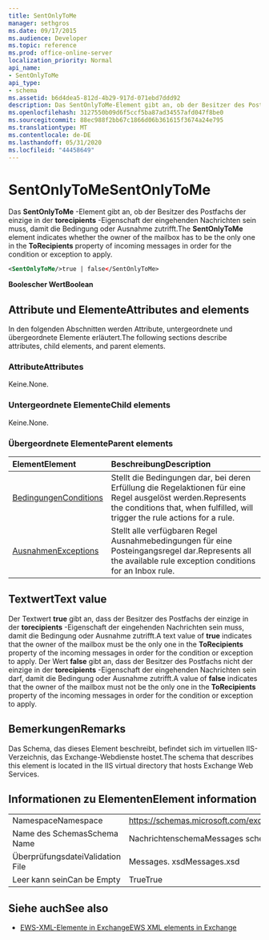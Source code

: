 ```yaml
---
title: SentOnlyToMe
manager: sethgros
ms.date: 09/17/2015
ms.audience: Developer
ms.topic: reference
ms.prod: office-online-server
localization_priority: Normal
api_name:
- SentOnlyToMe
api_type:
- schema
ms.assetid: b6d4dea5-812d-4b29-917d-071ebd7ddd92
description: Das SentOnlyToMe-Element gibt an, ob der Besitzer des Postfachs der einzige in der torecipients-Eigenschaft der eingehenden Nachrichten sein muss, damit die Bedingung oder Ausnahme zutrifft.
ms.openlocfilehash: 3127550b09d6f5ccf5ba87ad34557afd047f8be0
ms.sourcegitcommit: 88ec988f2bb67c1866d06b361615f3674a24e795
ms.translationtype: MT
ms.contentlocale: de-DE
ms.lasthandoff: 05/31/2020
ms.locfileid: "44458649"
---
```

# <a name="sentonlytome"></a><span data-ttu-id="30462-103">SentOnlyToMe</span><span class="sxs-lookup"><span data-stu-id="30462-103">SentOnlyToMe</span></span>

<span data-ttu-id="30462-104">Das **SentOnlyToMe** -Element gibt an, ob der Besitzer des Postfachs der einzige in der **torecipients** -Eigenschaft der eingehenden Nachrichten sein muss, damit die Bedingung oder Ausnahme zutrifft.</span><span class="sxs-lookup"><span data-stu-id="30462-104">The **SentOnlyToMe** element indicates whether the owner of the mailbox has to be the only one in the **ToRecipients** property of incoming messages in order for the condition or exception to apply.</span></span> 
  
```XML
<SentOnlyToMe/>true | false</SentOnlyToMe>
```

 <span data-ttu-id="30462-105">**Boolescher Wert**</span><span class="sxs-lookup"><span data-stu-id="30462-105">**Boolean**</span></span>
## <a name="attributes-and-elements"></a><span data-ttu-id="30462-106">Attribute und Elemente</span><span class="sxs-lookup"><span data-stu-id="30462-106">Attributes and elements</span></span>

<span data-ttu-id="30462-107">In den folgenden Abschnitten werden Attribute, untergeordnete und übergeordnete Elemente erläutert.</span><span class="sxs-lookup"><span data-stu-id="30462-107">The following sections describe attributes, child elements, and parent elements.</span></span>
  
### <a name="attributes"></a><span data-ttu-id="30462-108">Attribute</span><span class="sxs-lookup"><span data-stu-id="30462-108">Attributes</span></span>

<span data-ttu-id="30462-109">Keine.</span><span class="sxs-lookup"><span data-stu-id="30462-109">None.</span></span>
  
### <a name="child-elements"></a><span data-ttu-id="30462-110">Untergeordnete Elemente</span><span class="sxs-lookup"><span data-stu-id="30462-110">Child elements</span></span>

<span data-ttu-id="30462-111">Keine.</span><span class="sxs-lookup"><span data-stu-id="30462-111">None.</span></span>
  
### <a name="parent-elements"></a><span data-ttu-id="30462-112">Übergeordnete Elemente</span><span class="sxs-lookup"><span data-stu-id="30462-112">Parent elements</span></span>

|<span data-ttu-id="30462-113">**Element**</span><span class="sxs-lookup"><span data-stu-id="30462-113">**Element**</span></span>|<span data-ttu-id="30462-114">**Beschreibung**</span><span class="sxs-lookup"><span data-stu-id="30462-114">**Description**</span></span>|
|:-----|:-----|
|[<span data-ttu-id="30462-115">Bedingungen</span><span class="sxs-lookup"><span data-stu-id="30462-115">Conditions</span></span>](conditions.md) <br/> |<span data-ttu-id="30462-116">Stellt die Bedingungen dar, bei deren Erfüllung die Regelaktionen für eine Regel ausgelöst werden.</span><span class="sxs-lookup"><span data-stu-id="30462-116">Represents the conditions that, when fulfilled, will trigger the rule actions for a rule.</span></span>  <br/> |
|[<span data-ttu-id="30462-117">Ausnahmen</span><span class="sxs-lookup"><span data-stu-id="30462-117">Exceptions</span></span>](exceptions.md) <br/> |<span data-ttu-id="30462-118">Stellt alle verfügbaren Regel Ausnahmebedingungen für eine Posteingangsregel dar.</span><span class="sxs-lookup"><span data-stu-id="30462-118">Represents all the available rule exception conditions for an Inbox rule.</span></span>  <br/> |
   
## <a name="text-value"></a><span data-ttu-id="30462-119">Textwert</span><span class="sxs-lookup"><span data-stu-id="30462-119">Text value</span></span>

<span data-ttu-id="30462-120">Der Textwert **true** gibt an, dass der Besitzer des Postfachs der einzige in der **torecipients** -Eigenschaft der eingehenden Nachrichten sein muss, damit die Bedingung oder Ausnahme zutrifft.</span><span class="sxs-lookup"><span data-stu-id="30462-120">A text value of **true** indicates that the owner of the mailbox must be the only one in the **ToRecipients** property of the incoming messages in order for the condition or exception to apply.</span></span> <span data-ttu-id="30462-121">Der Wert **false** gibt an, dass der Besitzer des Postfachs nicht der einzige in der **torecipients** -Eigenschaft der eingehenden Nachrichten sein darf, damit die Bedingung oder Ausnahme zutrifft.</span><span class="sxs-lookup"><span data-stu-id="30462-121">A value of **false** indicates that the owner of the mailbox must not be the only one in the **ToRecipients** property of the incoming messages in order for the condition or exception to apply.</span></span> 
  
## <a name="remarks"></a><span data-ttu-id="30462-122">Bemerkungen</span><span class="sxs-lookup"><span data-stu-id="30462-122">Remarks</span></span>

<span data-ttu-id="30462-123">Das Schema, das dieses Element beschreibt, befindet sich im virtuellen IIS-Verzeichnis, das Exchange-Webdienste hostet.</span><span class="sxs-lookup"><span data-stu-id="30462-123">The schema that describes this element is located in the IIS virtual directory that hosts Exchange Web Services.</span></span>
  
## <a name="element-information"></a><span data-ttu-id="30462-124">Informationen zu Elementen</span><span class="sxs-lookup"><span data-stu-id="30462-124">Element information</span></span>

|||
|:-----|:-----|
|<span data-ttu-id="30462-125">Namespace</span><span class="sxs-lookup"><span data-stu-id="30462-125">Namespace</span></span>  <br/> |https://schemas.microsoft.com/exchange/services/2006/messages  <br/> |
|<span data-ttu-id="30462-126">Name des Schemas</span><span class="sxs-lookup"><span data-stu-id="30462-126">Schema Name</span></span>  <br/> |<span data-ttu-id="30462-127">Nachrichtenschema</span><span class="sxs-lookup"><span data-stu-id="30462-127">Messages schema</span></span>  <br/> |
|<span data-ttu-id="30462-128">Überprüfungsdatei</span><span class="sxs-lookup"><span data-stu-id="30462-128">Validation File</span></span>  <br/> |<span data-ttu-id="30462-129">Messages. xsd</span><span class="sxs-lookup"><span data-stu-id="30462-129">Messages.xsd</span></span>  <br/> |
|<span data-ttu-id="30462-130">Leer kann sein</span><span class="sxs-lookup"><span data-stu-id="30462-130">Can be Empty</span></span>  <br/> |<span data-ttu-id="30462-131">True</span><span class="sxs-lookup"><span data-stu-id="30462-131">True</span></span>  <br/> |
   
## <a name="see-also"></a><span data-ttu-id="30462-132">Siehe auch</span><span class="sxs-lookup"><span data-stu-id="30462-132">See also</span></span>



- [<span data-ttu-id="30462-133">EWS-XML-Elemente in Exchange</span><span class="sxs-lookup"><span data-stu-id="30462-133">EWS XML elements in Exchange</span></span>](ews-xml-elements-in-exchange.md)


